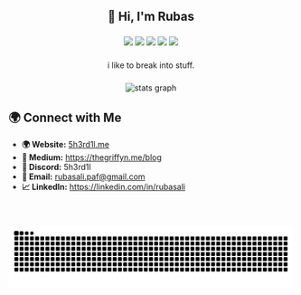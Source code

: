 <h2 align="center">👋 Hi, I'm Rubas</h2>

###

<div align="center">
   <img src="https://img.shields.io/badge/cybersecurity-%2314354C.svg?&style=for-the-badge&logo=cybersecurity&logoColor=white"/>
  <img src="https://img.shields.io/badge/c++-%2300599C.svg?&style=for-the-badge&logo=c%2B%2B&logoColor=white"/>
   <img src="https://img.shields.io/badge/python-%233776AB.svg?&style=for-the-badge&logo=python&logoColor=white"/>
   <img src="https://img.shields.io/badge/HTML-%23E34F26.svg?&style=for-the-badge&logo=html5&logoColor=white"/>
<img src="https://img.shields.io/badge/5H3RD1L-%23FF5F5F.svg?&style=for-the-badge&logo=&logoColor=white"/>


</div>

###

<p align="center">i like to break into stuff.</p>

###

<div align="center">
  <img src="https://github-readme-stats.vercel.app/api?username=5h3rd1l&hide_title=false&hide_rank=false&show_icons=true&include_all_commits=true&count_private=true&disable_animations=false&theme=dracula&locale=en&hide_border=false" height="150" alt="stats graph"  />
</div>

## 🌍 **Connect with Me**
<ul>
  <li><b>🌍 Website:</b> <a href="https://5h3rd1l.vercel.app/" target="_blank">5h3rd1l.me</a></li>
  <li><b>📜 Medium:</b> <a href="https://medium.com/@rubasali.paf" target="_blank">https://thegriffyn.me/blog</a></li>
  <li><b>🚀 Discord:</b> 5h3rd1l</li>
  <li><b>📩 Email:</b> <a href="mailto:rubasali.paf@gmail.com">rubasali.paf@gmail.com</a></li>
  <li><b>📈 LinkedIn:</b> <a href="https://linkedin.com/in/rubasali" target="_blank">https://linkedin.com/in/rubasali</a></li>
</ul>

###

<br clear="both">

![snake gif](https://github.com/5h3rd1l/5h3rd1l/blob/output/github-snake-dark.svg)

###
